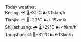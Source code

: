 Today weather:  
Beijing: ☀️   🌡️+31°C 🌬️↖15km/h  
Tianjin: ⛅️  🌡️+30°C 🌬️←15km/h  
Shijiazhuang: 🌧   🌡️+29°C 🌬️↙9km/h  
Tangshan: ⛅️  🌡️+32°C 🌬️←13km/h  
